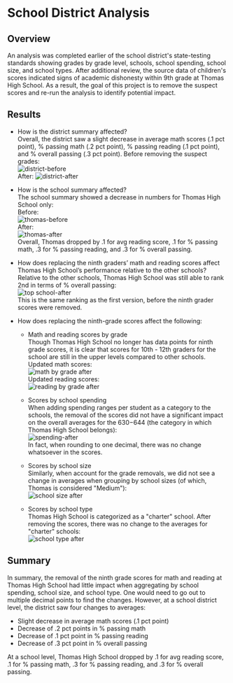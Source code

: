 # School District Analysis
## Overview
An analysis was completed earlier of the school district's state-testing standards showing grades by grade level, schools, school spending, school size, and school types.  After additional review, the source data of children's scores indicated signs of academic dishonesty within 9th grade at Thomas High School.  As a result, the goal of this project is to remove the suspect scores and re-run the analysis to identify potential impact.

## Results
* How is the district summary affected?  
Overall, the district saw a slight decrease in average math scores (.1 pct point), % passing math (.2 pct point), % passing reading (.1 pct point), and % overall passing (.3 pct point).  Before removing the suspect grades:  
![district-before](https://user-images.githubusercontent.com/88070999/132957251-433dbe59-4606-4e8e-b0cb-83aa7d357ed7.png)  
After:  ![district-after](https://user-images.githubusercontent.com/88070999/132957255-0c34984c-e945-4760-a044-4a221ef6c901.png)  

* How is the school summary affected?  
The school summary showed a decrease in numbers for Thomas High School only:  
Before:  
![thomas-before](https://user-images.githubusercontent.com/88070999/132957396-061bc3aa-fafc-4dab-881d-77426d39a727.png)  
After:  
![thomas-after](https://user-images.githubusercontent.com/88070999/132957487-341cca8d-4997-4b8e-b323-f28de981a0f1.png)  
Overall, Thomas dropped by .1 for avg reading score, .1 for % passing math, .3 for % passing reading, and .3 for % overall passing.

* How does replacing the ninth graders’ math and reading scores affect Thomas High School’s performance relative to the other schools?  
Relative to the other schools, Thomas High School was still able to rank 2nd in terms of % overall passing:  
![top school-after](https://user-images.githubusercontent.com/88070999/132957765-fd9c5cf5-9d69-4902-b48c-e451537f1933.png)  
This is the same ranking as the first version, before the ninth grader scores were removed.

* How does replacing the ninth-grade scores affect the following:
  * Math and reading scores by grade  
  Though Thomas High School no longer has data points for ninth grade scores, it is clear that scores for 10th - 12th graders for the school are still in the upper levels compared to other schools.  Updated math scores:  
  ![math by grade after](https://user-images.githubusercontent.com/88070999/132957860-8e92e4d6-e475-4831-9004-a257aff0bbca.png)  
  Updated reading scores:  
  ![reading by grade after](https://user-images.githubusercontent.com/88070999/132957868-903a760a-e1c9-4703-bdae-ace9d4505f4c.png)

  * Scores by school spending  
  When adding spending ranges per student as a category to the schools, the removal of the scores did not have a significant impact on the overall averages for the $630-$644 (the category in which Thomas High School belongs):  
  ![spending-after](https://user-images.githubusercontent.com/88070999/132957954-0ed27dc8-a072-4158-8b1a-d15de44db9af.png)  
  In fact, when rounding to one decimal, there was no change whatsoever in the scores.
 
  * Scores by school size  
  Similarly, when account for the grade removals, we did not see a change in averages when grouping by school sizes (of which, Thomas is considered "Medium"):  
  ![school size after](https://user-images.githubusercontent.com/88070999/132958081-883b869b-3182-42af-bd8d-96fdd7fe5355.png)

  * Scores by school type  
  Thomas High School is categorized as a "charter" school.  After removing the scores, there was no change to the averages for "charter" schools:  
  ![school type after](https://user-images.githubusercontent.com/88070999/132958102-4915d6ef-72f7-4603-97ad-f8d66b9c7e52.png)

## Summary
In summary, the removal of the ninth grade scores for math and reading at Thomas High School had little impact when aggregating by school spending, school size, and school type.  One would need to go out to multiple decimal points to find the changes.  However, at a school district level, the district saw four changes to averages:
* Slight decrease in average math scores (.1 pct point)
* Decrease of .2 pct points in % passing math
* Decrease of .1 pct point in % passing reading
* Decrease of .3 pct point in % overall passing  

At a school level, Thomas High School dropped by .1 for avg reading score, .1 for % passing math, .3 for % passing reading, and .3 for % overall passing.
